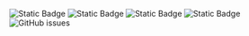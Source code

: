 ![Static Badge](https://img.shields.io/badge/blacklists-60-000000) ![Static Badge](https://img.shields.io/badge/blacklisted-3015870-cc0000) ![Static Badge](https://img.shields.io/badge/whitelisted-2243-00CC00) ![Static Badge](https://img.shields.io/badge/streaming_blacklist-28107-000000) ![GitHub issues](https://img.shields.io/github/issues/fabriziosalmi/blacklists)
